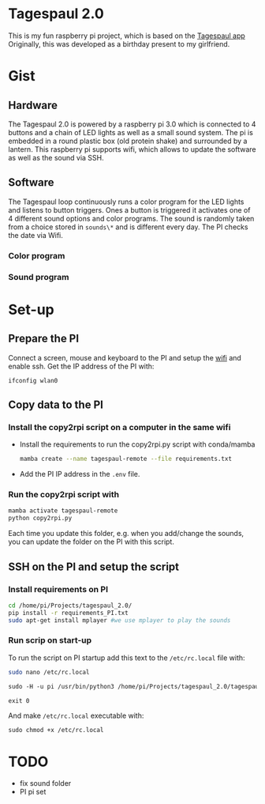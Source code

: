 # Tagespaul 2.0

This is my fun raspberry pi project, which is based on the [Tagespaul app](https://www.let-verlag.de/tagesspruch) 
Originally, this was developed as a birthday present to my girlfriend.

# Gist

## Hardware


The Tagespaul 2.0 is powered by a raspberry pi 3.0 which is connected to 4 buttons and a chain of LED lights as well as a small 
sound system. The pi is embedded in a round plastic box (old protein shake) and surrounded by a lantern. 
This raspberry pi supports wifi, which allows to update the software as well as the sound via SSH.
 
## Software

The Tagespaul loop continuously runs a color program for the LED lights and listens to button triggers. Ones a button is triggered it activates one of 
4 different sound options and color programs. The sound is randomly taken from a choice stored in `sounds\*` and is different every day. 
The PI checks the date via Wifi.

### Color program

### Sound program

# Set-up
## Prepare the PI

Connect a screen, mouse and keyboard to the PI and setup the [wifi](https://www.seeedstudio.com/blog/2021/01/25/three-methods-to-configure-raspberry-pi-wifi/) and enable ssh.
Get the IP address of the PI with:

```
ifconfig wlan0
```

## Copy data to the PI 
### Install the copy2rpi script on a computer in the same wifi

* Install the requirements to run the copy2rpi.py script with conda/mamba

    ```bash
    mamba create --name tagespaul-remote --file requirements.txt
    ```

* Add the PI IP address in the `.env` file.

### Run the copy2rpi script with

```bash
mamba activate tagespaul-remote
python copy2rpi.py
```

Each time you update this folder, e.g. when you add/change the sounds, you can
update the folder on the PI with this script.

## SSH on the PI and setup the script

### Install requirements on PI

```bash
cd /home/pi/Projects/tagespaul_2.0/
pip install -r requirements_PI.txt
sudo apt-get install mplayer #we use mplayer to play the sounds
```

### Run scrip on start-up

To run the script on PI startup add this text to the `/etc/rc.local` file with:

```bash
sudo nano /etc/rc.local
```

```txt
sudo -H -u pi /usr/bin/python3 /home/pi/Projects/tagespaul_2.0/tagespaul/tagespaul.py > /home/pi/Projects/tagespaul_2.0/tagespaul/log.txt 2>&1

exit 0
```

And make `/etc/rc.local` executable with:

```
sudo chmod +x /etc/rc.local
```


# TODO 

* fix sound folder
* PI pi set
